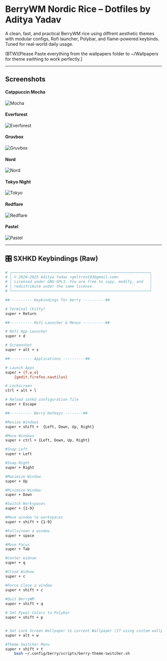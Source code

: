 # BerryWM Nordic Rice – Dotfiles by Aditya Yadav

A clean, fast, and practical BerryWM rice using diffrent aesthetic themes with modular configs, Rofi launcher, Polybar, and flame-powered keybinds. Tuned for real-world daily usage.

(BTW)[Please Paste everything from the wallpapers folder to ~/Wallpapers for theme swithing to work perfectly.]

---

## Screenshots

#### Catppuccin Mocha
![Mocha](previews/Mocha.png)

#### Everforest
![Everforest](previews/Everforest.png)

#### Gruvbox
![Gruvbox](previews/Gruvbox.png)

#### Nord
![Nord](previews/Nord.png)

#### Tokyo Night
![Tokyo](previews/TokyoNight.png)

#### Redflare
![Redflare](previews/Redflare.png)

#### Pastel 
![Pastel](previews/Pastel.png)

---

## 🎛️ SXHKD Keybindings (Raw)

```bash
# ┌──────────────────────────────────────────────────────────────┐
# │ © 2020-2025 Aditya Yadav <geltron103@gmail.com>              │
# │ Licensed under GNU-GPL3. You are free to copy, modify, and   │
# │ redistribute under the same license.                         │
# └──────────────────────────────────────────────────────────────┘

##---------- Keybindings for berry ----------##

# Terminal (kitty)
super + Return

##---------- Rofi Launcher & Menus ----------##

# Rofi App Launcher
super + d

# Screenshot
super + alt + s

##---------- Applications ----------##

# Launch Apps
super + {f,w,e}
	{gedit,firefox,nautilus}

# Lockscreen
ctrl + alt + l

# Reload sxhkd configuration file
super + Escape

##---------- Berry Hotkeys --------##

#Resize Windows
super + shift +  {Left, Down, Up, Right}

#Move Windows
super + ctrl + {Left, Down, Up, Right}

#Snap Left
super + Left

#Snap Right
super + Right

#Maximize Window
super + Up

#Minimize Window
super + Down

#Switch Workspaces
super + {1-9}

#Move window to workspaces
super + shift + {1-9}

#Fullscreen a window
super + space

#Move Focus
super + Tab

#Center widnow
super + q

#Close Widnow
super + c

#Force Close a window
super + shift + c
	
#Quit BerryWM
super + shift + q

# Set Pywal Colors to Polybar
super + shift + p


# Set Lock Screen Wallpaper to current Wallpaper (If using custom wallpapers or Theme Swither will do it)
super + alt + w

#Theme Switcher Menu
super + shift + t
    bash ~/.config/berry/scripts/berry-theme-switcher.sh

